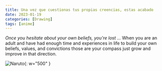 ```yaml
---
title: Una vez que cuestionas tus propias creencias, estas acabado
date: 2023-01-19
categories: [Drawing]
tags: [anime]
---
```


_Once you hesitate about your own beliefs, you're lost_ ... When you are an adult and have had enough time and experiences in life to build your own beliefs, values, and convictions those are your compass just grow and improve in that direction.

![Naruto](https://lh3.googleusercontent.com/fife/ALs6j_F8YdooPSU7N1WHrr4mRtIQOn2GCGX4iwww9Up_hMy4F1nZbqUZpM_8q9-_hm_aHV5sDc7AbjOxURjx1r9rpaeGOXVmLttm2Hn9GdtoH9EnYvsfk_WLgMmKDSU_sQhyoXKqbgvHiO7w0FSDcdZ23FJQHY07lvWFGpdGpevPAwV80gTAeoazaJAlpxygmnr3Hrw35koDB8Mhaw2nnCLcVyPc7KQLjcT848-D-wumcpaE3jsHKRWcNMbfw4kJtiFZJbCOt3LBCOQxw-Yo1sx6NpHWqwaiXn_vFmxd4wNVHShwMUUidb1cpaUonvvHDqHovsGp8fN6RHF0FaSiLtVYdL-1U_MFb4QpOylB4OLIcEv1Gck-8LwANkoVgIebwFIWTjbKdAQToCV-zyaOjjMIrHV0HKethK17WiQq5NvtBtp-TX34-UTx8JuRN_35ooUwJv0_r35wD6nvFWkUdIQqXBvTcgepJKZr6mguU4prP9I9pfSMUjBta4yWi88wLKnvGnKhdnxkpFdBqDz3yLuh-5z6XYyRkEZnE2-YKOTWU4FeueV2xP13NwXYv1qfvvCwCTVvTbsWaN2O2da4q-c1sdIYU28HJ4e_cxbKROdQ_UANONiNUAB2aAr_bGPmoF_53f9NWSddEfsRDxYFlIUbBY6sAQFE0qYjAT5JGhnKtnqmCgJckv9zVE0l1N1JzqmiUZcqya41sP96hFwDCgucWSBj8C8RR4J0QOgBCw6Q5jC5aPkTkuYrPk1o4FBndmBJ0yO1brS5hS4PblV0OALvBOxiYek3tm5Oo-H3pIFtT9hDRhVM7w_b-EK6UTs14o6hVMg62Pka6-SVWZp1fI3hVvBcdC2XtfSPMzoI1D6Xes686ms2LRKVayNA32Hi2BGrcInbf4SGzd6b91DJGyk6xO2wo31P-19MnNWKDbOOlAwSF8QYahOj5DxF9PoCX-P6WDC3Se9_UGQiTwH03HxLlvzP_e8FRcovjr2epUpNt7lIhDw5QoG17Tlr8KpzbIaqU3kPhO7Sg82w5EYLv00N4HQlh8gwFNNheAqAjoOo60NnJ-CLbvPLKMpuzorFb1TqQ3-Q5mELuRpyCBn_9RJo9fFe6OrK-8M4zO4cWN7x4INRNRBWpAXvXXLnM2GpPA7G28hjZxFtyw7BwehP8UGq18-053VTdezdliUNikbHp5_HJQ2LR2DcxlcLcTtZk3erBhDG0tLsS3JSlBX5LIZtESzlIWoRwQ0QOLfeLeYnBlTeLWAneWrgBUUAeO4L5m8Xk2n-Z-66EXg8Op0sVAhBLHt6ejlpAoYiVugAfHuxjPDmdfujJ-HfGrg9i0Toyk9LRqUROEeE3VUg7QnA9zfsdM55oBM2vu0FJADBP8b3x4KnWLjfmesRlHZ-Ou12Pmnr0NpUTx8BBIbaoalXwHJAeniSwGgCjVrelagqqh4SZ7i-B6G6mk6B7beDojxAAt2ixdypHrWadFzUoQ7R8uAqF8780YrLcn7qai-HQCW7AnK6dhqiDTYIDc-S7ila_9hAZnDxID1XZyxFMd1HM2FyJdufjCeojyH9VNdLFyzqufVyAoBnYGrhTyHjrmbh4QduzWEkn9-2PHWxhdswkb_58g=w2382-h1916){: w="500" }
